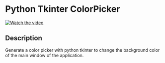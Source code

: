 # Python Tkinter ColorPicker

[![Watch the video](https://img.youtube.com/vi/V_7qCKdr3CI/hqdefault.jpg)](https://youtu.be/V_7qCKdr3CI)

## Description

  

Generate a color picker with python tkinter to change the background color of the main window of the application.

